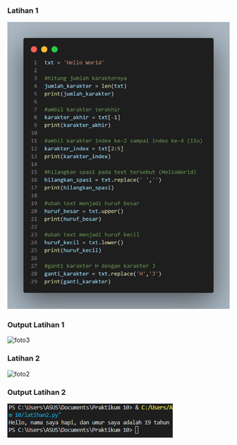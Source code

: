 ### Latihan 1

![foto1](foto/foto1.png)

### Output Latihan 1

![foto3](foto3/foto3.png)

### Latihan 2

![foto2](foto2/foto2.png)

### Output Latihan 2

![foto4](foto/foto4.png)
